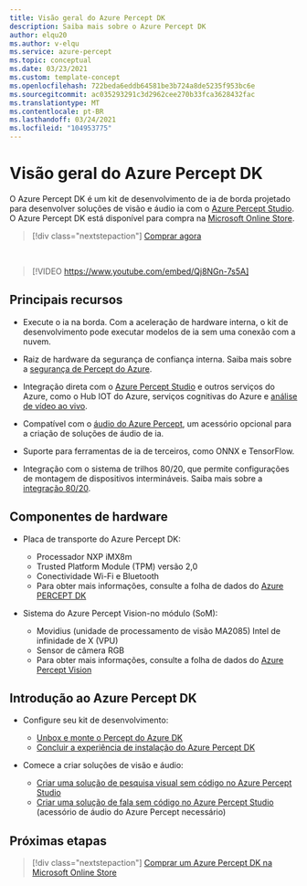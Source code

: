 ```yaml
---
title: Visão geral do Azure Percept DK
description: Saiba mais sobre o Azure Percept DK
author: elqu20
ms.author: v-elqu
ms.service: azure-percept
ms.topic: conceptual
ms.date: 03/23/2021
ms.custom: template-concept
ms.openlocfilehash: 722beda6eddb64581be3b724a8de5235f953bc6e
ms.sourcegitcommit: ac035293291c3d2962cee270b33fca3628432fac
ms.translationtype: MT
ms.contentlocale: pt-BR
ms.lasthandoff: 03/24/2021
ms.locfileid: "104953775"
---
```

# <a name="azure-percept-dk-overview"></a>Visão geral do Azure Percept DK

O Azure Percept DK é um kit de desenvolvimento de ia de borda projetado para desenvolver soluções de visão e áudio ia com o [Azure Percept Studio](./overview-azure-percept-studio.md). O Azure Percept DK está disponível para compra na [Microsoft Online Store](https://go.microsoft.com/fwlink/p/?LinkId=2155270).

> [!div class="nextstepaction"]
> [Comprar agora](https://go.microsoft.com/fwlink/p/?LinkId=2155270)

</br>

> [!VIDEO https://www.youtube.com/embed/Qj8NGn-7s5A]

## <a name="key-features"></a>Principais recursos

- Execute o ia na borda. Com a aceleração de hardware interna, o kit de desenvolvimento pode executar modelos de ia sem uma conexão com a nuvem.

- Raiz de hardware da segurança de confiança interna. Saiba mais sobre a [segurança de Percept do Azure](./overview-percept-security.md).

- Integração direta com o [Azure Percept Studio](https://go.microsoft.com/fwlink/?linkid=2135819) e outros serviços do Azure, como o Hub IOT do Azure, serviços cognitivas do Azure e [análise de vídeo ao vivo](https://docs.microsoft.com/azure/media-services/live-video-analytics-edge/overview).

- Compatível com o [áudio do Azure Percept](./overview-azure-percept-audio.md), um acessório opcional para a criação de soluções de áudio de ia.

- Suporte para ferramentas de ia de terceiros, como ONNX e TensorFlow.

- Integração com o sistema de trilhos 80/20, que permite configurações de montagem de dispositivos intermináveis. Saiba mais sobre a [integração 80/20](./overview-8020-integration.md).

## <a name="hardware-components"></a>Componentes de hardware

- Placa de transporte do Azure Percept DK:
    - Processador NXP iMX8m
    - Trusted Platform Module (TPM) versão 2,0
    - Conectividade Wi-Fi e Bluetooth
    - Para obter mais informações, consulte a folha de dados do [Azure PERCEPT DK](./azure-percept-dk-datasheet.md)

- Sistema do Azure Percept Vision-no módulo (SoM):
    - Movidius (unidade de processamento de visão MA2085) Intel de infinidade de X (VPU)
    - Sensor de câmera RGB
    - Para obter mais informações, consulte a folha de dados do [Azure Percept Vision](./azure-percept-vision-datasheet.md)

## <a name="getting-started-with-azure-percept-dk"></a>Introdução ao Azure Percept DK

- Configure seu kit de desenvolvimento:
    - [Unbox e monte o Percept do Azure DK](./quickstart-percept-dk-unboxing.md)
    - [Concluir a experiência de instalação do Azure Percept DK](./quickstart-percept-dk-set-up.md)

- Comece a criar soluções de visão e áudio:
    - [Criar uma solução de pesquisa visual sem código no Azure Percept Studio](./tutorial-nocode-vision.md)
    - [Criar uma solução de fala sem código no Azure Percept Studio](./tutorial-no-code-speech.md) (acessório de áudio do Azure Percept necessário)

## <a name="next-steps"></a>Próximas etapas

> [!div class="nextstepaction"]
> [Comprar um Azure Percept DK na Microsoft Online Store](https://go.microsoft.com/fwlink/p/?LinkId=2155270)
